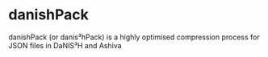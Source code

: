 # danishPack
danishPack (or danis³hPack) is a highly optimised compression process for JSON files in DaNIS³H and Ashiva
